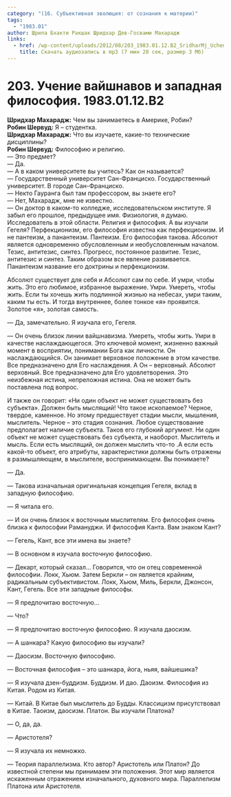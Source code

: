 ```yaml
---
category: "(16. Субъективная эволюция: от сознания к материи)"
tags:
  - "1983.01"
author: Шрила Бхакти Ракшак Шридхар Дев-Госвами Махарадж
links:
  - href: /wp-content/uploads/2012/08/203_1983.01.12.B2_SridharMj_Uchenie_vaishnavov_i_zapadnaya_filosofiya.mp3
    title: Скачать аудиозапись в mp3 (7 мин 28 сек, размер 3 Мб)
---
```


# 203. Учение вайшнавов и западная философия. 1983.01.12.B2

**Шридхар Махарадж:** Чем вы занимаетесь в Америке, Робин?\
**Робин Шервуд:** Я – студентка.\
**Шридхар Махарадж:** Что вы изучаете, какие-то технические дисциплины?\
**Робин Шервуд:** Философию и религию.\
— Это предмет?\
— Да.\
— А в каком университете вы учитесь? Как он называется?\
— Государственный университет Сан-Франциско. Государственный университет. В городе Сан-Франциско.\
— Некто Гауранга был там профессором, вы знаете его?\
— Нет, Махарадж, мне не известно.\
— Он доктор в каком-то колледже, исследовательском институте. Я забыл его прошлое, предыдущее имя. Физиология, я думаю. Исследователь в этой области. Религия и философия. А вы изучали Гегеля? Перфекционизм, его философия известна как перфекционизм. И не пантеизм, а панантеизм. Пантеизм. Его философия такова. Абсолют является одновременно обусловленным и необусловленным началом. Тезис, антитезис, синтез. Прогресс, постоянное развитие. Тезис, антитезис и синтез. Таким образом все явление развивается. Панантеизм название его доктрины и перфекционизм.

Абсолют существует для себя и Абсолют сам по себе. И умри, чтобы жить. Это его любимое, избранное выражение. Умри. Умереть, чтобы жить. Если ты хочешь жить подлинной жизнью на небесах, умри таким, каким ты есть. И тогда внутреннее, более тонкое «я» проявится. Золотое «я», золотая самость.

— Да, замечательно. Я изучала его, Гегеля.

— Он очень близок линии вайшнавизма. Умереть, чтобы жить. Умри в качестве наслаждающегося. Это ключевой момент, жизненно важный момент в восприятии, понимании Бога как личности. Он наслаждающийся. Он занимает верховное положение в этом качестве. Все предназначено для Его наслаждения. А Он – верховный. Абсолют верховный. Все предназначено для Его удовлетворения. Это неизбежная истина, непреложная истина. Она не может быть поставлена под вопрос.

И также он говорит: «Ни один объект не может существовать без субъекта». Должен быть мыслящий! Что такое ископаемое? Черное, твердое, каменное. Но этому предшествует стадии мысли, мышления, мыслитель. Черное – это стадия сознания. Любое существование предполагает наличие субъекта. Таков его глубокий аргумент. Ни один объект не может существовать без субъекта, и наоборот. Мыслитель и мысль. Если есть мыслящий, он должен мыслить что-то .А если есть какой-то объект, его атрибуты, характеристики должны быть отражены в размышляющем, в мыслителе, воспринимающем. Вы понимаете?

— Да.

— Такова изначальная оригинальная концепция Гегеля, вклад в западную философию.

— Я читала его.

— И он очень близок к восточным мыслителям. Его философия очень близка к философии Рамануджи. И философия Канта. Вам знаком Кант?

— Гегель, Кант, все эти имена вы знаете?

— В основном я изучала восточную философию.

— Декарт, который сказал… Говорится, что он отец современной философии. Локк, Хьюм. Затем Беркли – он является крайним, радикальным субъективистом. Локк, Хьюм, Миль, Беркли, Джонсон, Кант, Гегель. Все эти западные философы.

— Я предпочитаю восточную…

— Что?

— Я предпочитаю восточную философию. Я изучала даосизм.

— А шанкара? Какую философию вы изучали?

— Даосизм. Восточную философию.

— Восточная философия – это шанкара, йога, ньяя, вайшешика?

— Я изучала дзен-буддизм. Буддизм. И дао. Даоизм. Философия из Китая. Родом из Китая.

— Китай. В Китае был мыслитель до Будды. Классицизм присутствовал в Китае. Таоизм, даосизм. Платон. Вы изучали Платона?

— О, да, да.

— Аристотеля?

— Я изучала их немножко.

— Теория параллелизма. Кто автор? Аристотель или Платон? До известной степени мы принимаем эти положения. Этот мир является искаженным отражением изначального, духовного мира. Параллелизм Платона или Аристотеля.

